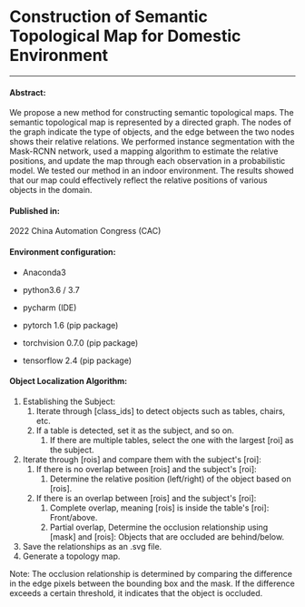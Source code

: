 # Construction of Semantic Topological Map for Domestic Environment
---
#### Abstract:
We propose a new method for constructing semantic topological maps. The semantic topological map is represented by a directed graph. The nodes of the graph indicate the type of objects, and the edge between the two nodes shows their relative relations. We performed instance segmentation with the Mask-RCNN network, used a mapping algorithm to estimate the relative positions, and update the map through each observation in a probabilistic model. We tested our method in an indoor environment. The results showed that our map could effectively reflect the relative positions of various objects in the domain.

#### Published in: 
2022 China Automation Congress (CAC)

#### Environment configuration:
- Anaconda3

- python3.6 / 3.7

- pycharm (IDE)

- pytorch 1.6 (pip package)

- torchvision 0.7.0 (pip package)

- tensorflow 2.4 (pip package)

  

#### Object Localization Algorithm:
1. Establishing the Subject:
   1. Iterate through [class_ids] to detect objects such as tables, chairs, etc.
   2. If a table is detected, set it as the subject, and so on.
      1. If there are multiple tables, select the one with the largest [roi] as the subject.
2. Iterate through [rois] and compare them with the subject's [roi]:
   1. If there is no overlap between [rois] and the subject's [roi]:
      1. Determine the relative position (left/right) of the object based on [rois].
   2. If there is an overlap between [rois] and the subject's [roi]:
      1. Complete overlap, meaning [rois] is inside the table's [roi]: Front/above.
      2. Partial overlap, Determine the occlusion relationship using [mask] and [rois]: Objects that are occluded are behind/below.
3. Save the relationships as an .svg file.
4. Generate a topology map.
   
Note: The occlusion relationship is determined by comparing the difference in the edge pixels between the bounding box and the mask. If the difference exceeds a certain threshold, it indicates that the object is occluded.
